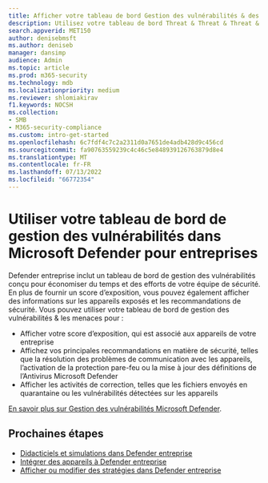 ```yaml
---
title: Afficher votre tableau de bord Gestion des vulnérabilités & des menaces dans Microsoft Defender pour entreprises
description: Utilisez votre tableau de bord Threat & Threat & Threat & Vulnerability Management pour afficher les éléments importants à traiter dans Defender pour Entreprises.
search.appverid: MET150
author: denisebmsft
ms.author: deniseb
manager: dansimp
audience: Admin
ms.topic: article
ms.prod: m365-security
ms.technology: mdb
ms.localizationpriority: medium
ms.reviewer: shlomiakirav
f1.keywords: NOCSH
ms.collection:
- SMB
- M365-security-compliance
ms.custom: intro-get-started
ms.openlocfilehash: 6c7fdf4c7c2a2311d0a7651de4adb428d9c456cd
ms.sourcegitcommit: fa90763559239c4c46c5e848939126763879d8e4
ms.translationtype: MT
ms.contentlocale: fr-FR
ms.lasthandoff: 07/13/2022
ms.locfileid: "66772354"
---
```

# <a name="use-your-vulnerability-management-dashboard-in-microsoft-defender-for-business"></a>Utiliser votre tableau de bord de gestion des vulnérabilités dans Microsoft Defender pour entreprises

Defender entreprise inclut un tableau de bord de gestion des vulnérabilités conçu pour économiser du temps et des efforts de votre équipe de sécurité. En plus de fournir un score d’exposition, vous pouvez également afficher des informations sur les appareils exposés et les recommandations de sécurité. Vous pouvez utiliser votre tableau de bord de gestion des vulnérabilités & les menaces pour :

- Afficher votre score d’exposition, qui est associé aux appareils de votre entreprise
- Affichez vos principales recommandations en matière de sécurité, telles que la résolution des problèmes de communication avec les appareils, l’activation de la protection pare-feu ou la mise à jour des définitions de l’Antivirus Microsoft Defender
- Afficher les activités de correction, telles que les fichiers envoyés en quarantaine ou les vulnérabilités détectées sur les appareils

[En savoir plus sur Gestion des vulnérabilités Microsoft Defender](../defender-vulnerability-management/defender-vulnerability-management.md).

## <a name="next-steps"></a>Prochaines étapes

- [Didacticiels et simulations dans Defender entreprise](mdb-tutorials.md)
- [Intégrer des appareils à Defender entreprise](mdb-onboard-devices.md)
- [Afficher ou modifier des stratégies dans Defender entreprise](mdb-view-edit-create-policies.md)
